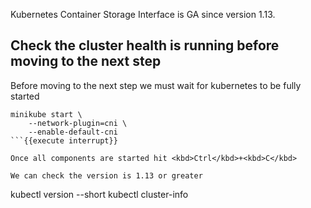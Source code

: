 Kubernetes Container Storage Interface is GA since version 1.13.

## Check the cluster health is running before moving to the next step
Before moving to the next step we must wait for kubernetes to be fully started
```
minikube start \
    --network-plugin=cni \
    --enable-default-cni
```{{execute interrupt}}

Once all components are started hit <kbd>Ctrl</kbd>+<kbd>C</kbd>

We can check the version is 1.13 or greater
```
kubectl version --short
kubectl cluster-info
```{{execute}}